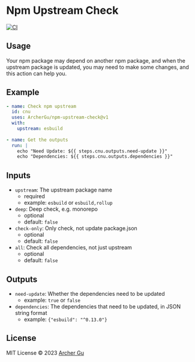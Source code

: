 # Npm Upstream Check

[![CI](https://github.com/ArcherGu/npm-upstream-check/actions/workflows/ci.yml/badge.svg)](https://github.com/ArcherGu/npm-upstream-check/actions/workflows/ci.yml)  

## Usage

Your npm package may depend on another npm package, and when the upstream package is updated, you may need to make some changes, and this action can help you.

## Example
  
  ```yaml
  - name: Check npm upstream
    id: cnu
    uses: ArcherGu/npm-upstream-check@v1
    with:
      upstream: esbuild
    
  - name: Get the outputs
    run: |
      echo "Need Update: ${{ steps.cnu.outputs.need-update }}"
      echo "Dependencies: ${{ steps.cnu.outputs.dependencies }}"
  ```

## Inputs
  - `upstream`: The upstream package name
    - required
    - example: `esbuild` or `esbuild,rollup`
  - `deep`: Deep check, e.g. monorepo
    - optional
    - default: `false`
  - `check-only`: Only check, not update package.json
    - optional
    - default: `false`
  - `all`: Check all dependencies, not just upstream
    - optional
    - default: `false`

## Outputs
  - `need-update`: Whether the dependencies need to be updated
    - example: `true` or `false`
  - `dependencies`: The dependencies that need to be updated, in JSON string format
    - example: `{"esbuild": "^0.13.0"}`


## License

MIT License © 2023 [Archer Gu](https://github.com/archergu)
